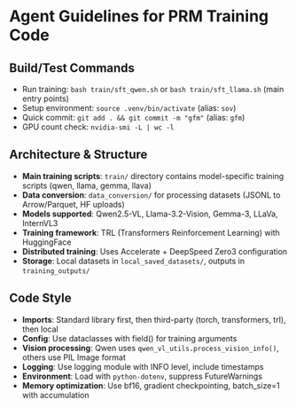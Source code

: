 # Agent Guidelines for PRM Training Code

## Build/Test Commands
- Run training: `bash train/sft_qwen.sh` or `bash train/sft_llama.sh` (main entry points)
- Setup environment: `source .venv/bin/activate` (alias: `sov`)
- Quick commit: `git add . && git commit -m "gfm"` (alias: `gfm`)
- GPU count check: `nvidia-smi -L | wc -l`

## Architecture & Structure
- **Main training scripts**: `train/` directory contains model-specific training scripts (qwen, llama, gemma, llava)
- **Data conversion**: `data_conversion/` for processing datasets (JSONL to Arrow/Parquet, HF uploads)
- **Models supported**: Qwen2.5-VL, Llama-3.2-Vision, Gemma-3, LLaVa, InternVL3
- **Training framework**: TRL (Transformers Reinforcement Learning) with HuggingFace
- **Distributed training**: Uses Accelerate + DeepSpeed Zero3 configuration
- **Storage**: Local datasets in `local_saved_datasets/`, outputs in `training_outputs/`

## Code Style
- **Imports**: Standard library first, then third-party (torch, transformers, trl), then local
- **Config**: Use dataclasses with field() for training arguments
- **Vision processing**: Qwen uses `qwen_vl_utils.process_vision_info()`, others use PIL Image format
- **Logging**: Use logging module with INFO level, include timestamps
- **Environment**: Load with `python-dotenv`, suppress FutureWarnings
- **Memory optimization**: Use bf16, gradient checkpointing, batch_size=1 with accumulation
